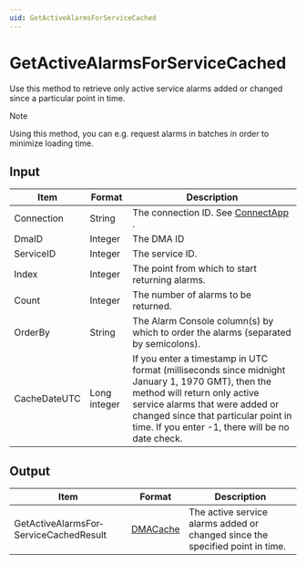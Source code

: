 ```yaml
---
uid: GetActiveAlarmsForServiceCached
---
```


# GetActiveAlarmsForServiceCached

Use this method to retrieve only active service alarms added or changed since a particular point in time.

> [!NOTE]
> Using this method, you can e.g. request alarms in batches in order to minimize loading time.

## Input

| Item         | Format       | Description                                                                                                                                                                                                                                                    |
|--------------|--------------|----------------------------------------------------------------------------------------------------------------------------------------------------------------------------------------------------------------------------------------------------------------|
| Connection   | String       | The connection ID. See [ConnectApp](xref:ConnectApp) .                                                                                                                                                                                                           |
| DmaID        | Integer      | The DMA ID                                                                                                                                                                                                                                                     |
| ServiceID    | Integer      | The service ID.                                                                                                                                                                                                                                                |
| Index        | Integer      | The point from which to start returning alarms.                                                                                                                                                                                                                |
| Count        | Integer      | The number of alarms to be returned.                                                                                                                                                                                                                           |
| OrderBy      | String       | The Alarm Console column(s) by which to order the alarms (separated by semicolons).                                                                                                                                                                            |
| CacheDateUTC | Long integer | If you enter a timestamp in UTC format (milliseconds since midnight January 1, 1970 GMT), then the method will return only active service alarms that were added or changed since that particular point in time. If you enter -1, there will be no date check. |

## Output

| Item                                   | Format                                           | Description                                                                   |
|----------------------------------------|--------------------------------------------------|-------------------------------------------------------------------------------|
| GetActiveAlarmsFor­ServiceCachedResult | [DMACache](xref:DMACache) | The active service alarms added or changed since the specified point in time. |

